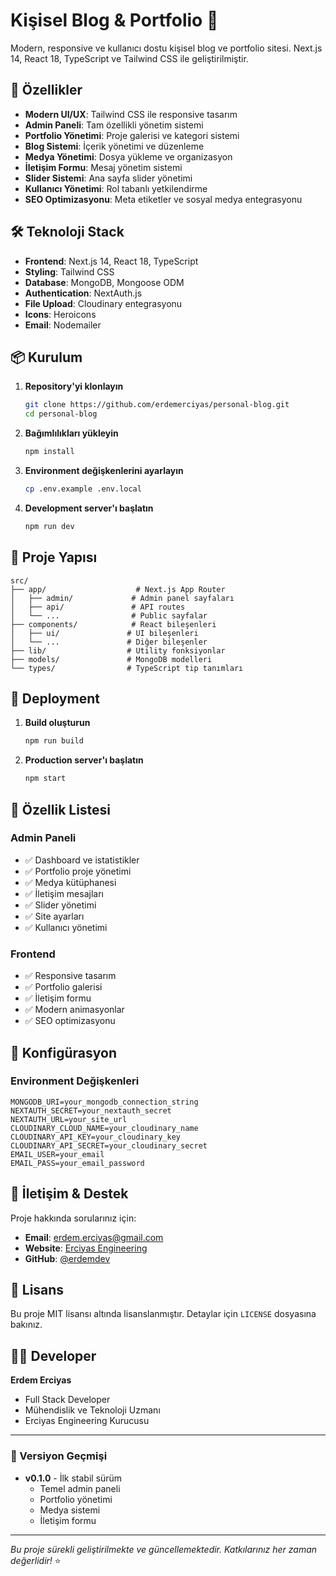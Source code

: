 # Kişisel Blog & Portfolio 🚀

Modern, responsive ve kullanıcı dostu kişisel blog ve portfolio sitesi. Next.js 14, React 18, TypeScript ve Tailwind CSS ile geliştirilmiştir.

## 🎯 Özellikler

- **Modern UI/UX**: Tailwind CSS ile responsive tasarım
- **Admin Paneli**: Tam özellikli yönetim sistemi
- **Portfolio Yönetimi**: Proje galerisi ve kategori sistemi
- **Blog Sistemi**: İçerik yönetimi ve düzenleme
- **Medya Yönetimi**: Dosya yükleme ve organizasyon
- **İletişim Formu**: Mesaj yönetim sistemi
- **Slider Sistemi**: Ana sayfa slider yönetimi
- **Kullanıcı Yönetimi**: Rol tabanlı yetkilendirme
- **SEO Optimizasyonu**: Meta etiketler ve sosyal medya entegrasyonu

## 🛠️ Teknoloji Stack

- **Frontend**: Next.js 14, React 18, TypeScript
- **Styling**: Tailwind CSS
- **Database**: MongoDB, Mongoose ODM
- **Authentication**: NextAuth.js
- **File Upload**: Cloudinary entegrasyonu
- **Icons**: Heroicons
- **Email**: Nodemailer

## 📦 Kurulum

1. **Repository'yi klonlayın**
   ```bash
   git clone https://github.com/erdemerciyas/personal-blog.git
   cd personal-blog
   ```

2. **Bağımlılıkları yükleyin**
   ```bash
   npm install
   ```

3. **Environment değişkenlerini ayarlayın**
   ```bash
   cp .env.example .env.local
   ```

4. **Development server'ı başlatın**
   ```bash
   npm run dev
   ```

## 🎨 Proje Yapısı

```
src/
├── app/                    # Next.js App Router
│   ├── admin/             # Admin panel sayfaları
│   ├── api/               # API routes
│   └── ...                # Public sayfalar
├── components/            # React bileşenleri
│   ├── ui/               # UI bileşenleri
│   └── ...               # Diğer bileşenler
├── lib/                  # Utility fonksiyonlar
├── models/               # MongoDB modelleri
└── types/                # TypeScript tip tanımları
```

## 🚀 Deployment

1. **Build oluşturun**
   ```bash
   npm run build
   ```

2. **Production server'ı başlatın**
   ```bash
   npm start
   ```

## 📝 Özellik Listesi

### Admin Paneli
- ✅ Dashboard ve istatistikler
- ✅ Portfolio proje yönetimi
- ✅ Medya kütüphanesi
- ✅ İletişim mesajları
- ✅ Slider yönetimi
- ✅ Site ayarları
- ✅ Kullanıcı yönetimi

### Frontend
- ✅ Responsive tasarım
- ✅ Portfolio galerisi
- ✅ İletişim formu
- ✅ Modern animasyonlar
- ✅ SEO optimizasyonu

## 🔧 Konfigürasyon

### Environment Değişkenleri

```env
MONGODB_URI=your_mongodb_connection_string
NEXTAUTH_SECRET=your_nextauth_secret
NEXTAUTH_URL=your_site_url
CLOUDINARY_CLOUD_NAME=your_cloudinary_name
CLOUDINARY_API_KEY=your_cloudinary_key
CLOUDINARY_API_SECRET=your_cloudinary_secret
EMAIL_USER=your_email
EMAIL_PASS=your_email_password
```

## 📧 İletişim & Destek

Proje hakkında sorularınız için:

- **Email**: erdem.erciyas@gmail.com
- **Website**: [Erciyas Engineering](https://www.erdemerciyas.com.tr)
- **GitHub**: [@erdemdev](https://github.com/erdemerciyas)

## 📄 Lisans

Bu proje MIT lisansı altında lisanslanmıştır. Detaylar için `LICENSE` dosyasına bakınız.

## 👨‍💻 Developer

**Erdem Erciyas**
- Full Stack Developer
- Mühendislik ve Teknoloji Uzmanı
- Erciyas Engineering Kurucusu

---

### 🔄 Versiyon Geçmişi

- **v0.1.0** - İlk stabil sürüm
  - Temel admin paneli
  - Portfolio yönetimi
  - Medya sistemi
  - İletişim formu

---

*Bu proje sürekli geliştirilmekte ve güncellemektedir. Katkılarınız her zaman değerlidir!* ⭐

